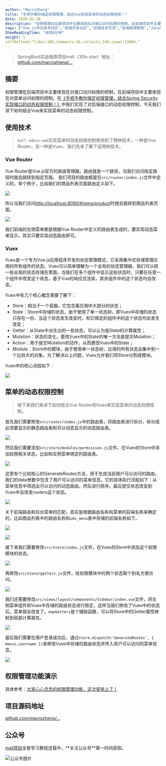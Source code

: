 ```yaml
---
author: "MacroZheng"
title: "手把手教你搞定权限管理，结合Vue实现菜单的动态权限控制！"
date: 2020-02-28
description: "权限管理在后端项目中主要体现在对接口访问权限的控制，在前端项目中主要体现在对菜单访问权限的控制。在《手把手教你搞定权限管理，结合Spring Security实现接口的动态权限控制！》中我们实现了对后端接口的动态权限控制，今天我们讲下如何结合Vue来实现菜单的动态权限控制。 V…"
tags: ["Vue.js中文技术社区","前端开发社区","前端技术交流","前端框架教程","JavaScript 学习资源","CSS 技巧与最佳实践","HTML5 最新动态","前端工程师职业发展","开源前端项目","前端技术趋势"]
ShowReadingTime: "阅读4分钟"
weight: 1
selfDefined:"likes:106,comments:16,collects:249,views:13984,"
---
```

> SpringBoot实战电商项目mall（30k+star）地址：[github.com/macrozheng/…](https://link.juejin.cn?target=https%3A%2F%2Fgithub.com%2Fmacrozheng%2Fmall "https://github.com/macrozheng/mall")

摘要
--

权限管理在后端项目中主要体现在对接口访问权限的控制，在前端项目中主要体现在对菜单访问权限的控制。在[《手把手教你搞定权限管理，结合Spring Security实现接口的动态权限控制！》](https://juejin.cn/post/6844904072479244301 "https://juejin.cn/post/6844904072479244301")中我们实现了对后端接口的动态权限控制，今天我们讲下如何结合Vue来实现菜单的动态权限控制。

使用技术
----

> `mall-admin-web`实现菜单的动态权限控制使用到了两种技术，一种是Vue Router，另一种是Vuex，我们先来了解下这两种技术。

### Vue Router

Vue Router是Vue.js官方的路由管理器。路由就是一个路径，当我们访问指定路径时就会跳转到指定页面。 我们项目的路由都是在`src/router/index.js`文件中定义的，举个例子，比如我们的商品列表页面路由定义如下。

![](/images/jueJin/17086e5b766bdc7.png)

所以当我们访问[http://localhost:8090/#/pms/product](https://link.juejin.cn?target=http%3A%2F%2Flocalhost%3A8090%2F%23%2Fpms%2Fproduct "http://localhost:8090/#/pms/product")时就会跳转到商品列表页面。

![](/images/jueJin/17086e5b7671373.png)

我们前端的左侧菜单都是根据Vue Router中定义的路由表生成的，要实现动态菜单显示，其实只要实现动态路由即可。

### Vuex

Vuex是一个专为Vue.js应用程序开发的状态管理模式，它采用集中式存储管理应用的所有组件的状态。Vuex可以简单理解为一个全局的状态管理器，我们可以把一些全局的状态存储在里面。当我们在多个组件中显示这些状态时，只要在任意一个组件中改变这个状态，基于Vue的响应式渲染，其余组件中的这个状态均会改变。

Vuex中有几个核心概念需要了解下：

*   Store：相当于一个容器，它包含着应用中大部分的状态；
*   State：Store中存储的状态，由于使用了单一状态树，即Vuex中存储的状态只存在一份，当这个状态发生改变时，和它绑定的组件中的这个状态均会发生改变；
*   Getter：从State中派生出的一些状态，可以认为是State的计算属性；
*   Mutation：状态的变化，更改Vuex中的State的唯一方法是提交Mutation；
*   Action：用于提交Mutation的动作，从而更改Vuex中的State；
*   Module：Store中的模块，由于使用单一状态树，应用的所有状态会集中到一个比较大的对象。为了解决以上问题，Vuex允许我们将Store分割成模块。

Vuex中的核心流程如下：

![](/images/jueJin/17086e5b781a7cd.png)

菜单的动态权限控制
---------

> 接下来我们来讲下如何结合Vue Router和Vuex来实现菜单的动态权限控制。

首先我们需要修改`src/router/index.js`中的路由表，将路由表进行拆分，拆分成必须要显示的静态路由表和可以动态显示的动态路由表。

![](/images/jueJin/17086e5b7a381fd.png)

然后我们需要添加`src/store/modules/permission.js`文件，在Vuex的Store中添加权限相关状态，比如和左侧菜单绑定的路由表。

![](/images/jueJin/17086e5b7a4cd18.png)

这里有个比较核心的GenerateRoutes方法，用于生成当前用户可以访问的路由。我们的data参数中包含了用户可以访问的菜单信息。它的具体执行流程如下：从菜单信息中筛选出可以访问的动态路由，然后进行排序，最后提交状态改变到Vuex中去改变routers这个状态。

![](/images/jueJin/17086e5b7c0ba13.png)

关于前端路由和后台菜单的匹配，其实是根据路由名称和菜单的前端名称来确定的，比如商品列表中的路由名称和`ums_menu`表中存储的前端名称如下。

![](/images/jueJin/17086e5ba95871c.png)

![](/images/jueJin/17086e5c26d6668.png)

接下来我们需要修改`src/store/index.js`文件，在Vuex的Store中添加这个权限模块的状态。

![](/images/jueJin/17086e5c60a4fc6.png)

再修改`src/store/getters.js`文件，给权限模块中的两个状态取个别名方便访问。

![](/images/jueJin/17086e5c36c974e.png)

我们还需要修改`src/views/layout/components/Sidebar/index.vue`文件，将左侧菜单组件和Vuex中存储的路由状态进行绑定，这样当我们修改了Vuex中的状态后，菜单就会改变了。`mapGetters`是个辅助函数，可以将Store中的Getter属性映射到局部计算属性。

![](/images/jueJin/17086e5c62b0bf5.png)

最后我们需要在用户登录成功后，通过`store.dispatch('GenerateRoutes', { menus,username })`来修改Vuex中存储的路由状态并传入用户可以访问的菜单信息。

![](/images/jueJin/17086e5c666d0f6.png)

权限管理功能演示
--------

具体参考：[大家心心念念的权限管理功能，这次安排上了！](https://juejin.cn/post/6844904067525771272 "https://juejin.cn/post/6844904067525771272")

项目源码地址
------

[github.com/macrozheng/…](https://link.juejin.cn?target=https%3A%2F%2Fgithub.com%2Fmacrozheng%2Fmall-admin-web "https://github.com/macrozheng/mall-admin-web")

公众号
---

[mall项目](https://link.juejin.cn?target=https%3A%2F%2Fgithub.com%2Fmacrozheng%2Fmall "https://github.com/macrozheng/mall")全套学习教程连载中，**关注公众号**第一时间获取。

![公众号图片](/images/jueJin/1707c6e7c492dde.png)